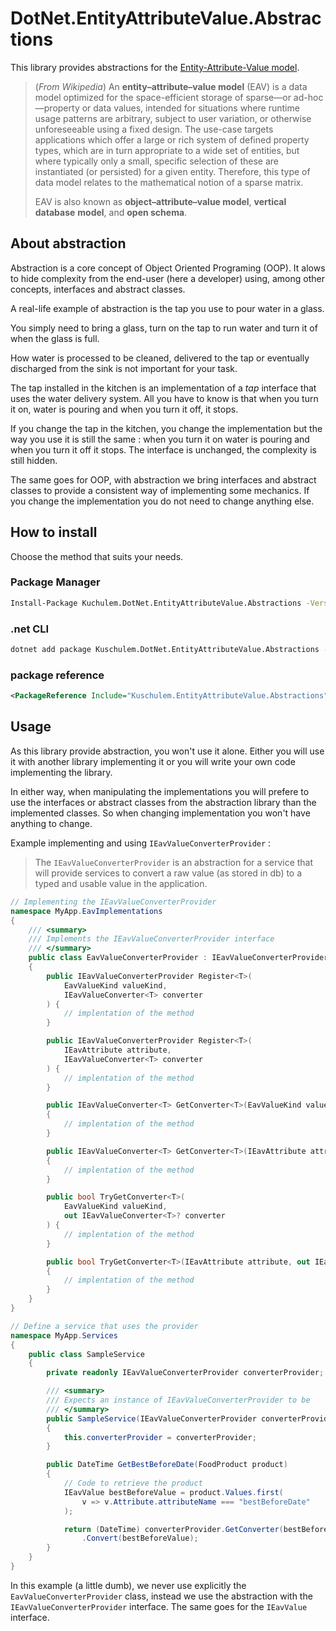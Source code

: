 # DotNet.EntityAttributeValue.Abstractions

This library provides abstractions for the
[Entity-Attribute-Value model](https://en.wikipedia.org/wiki/Entity%E2%80%93attribute%E2%80%93value_model).

> (_From Wikipedia_) An **entity–attribute–value model** (EAV) is a data model 
> optimized for the space-efficient storage of sparse—or ad-hoc—property or 
> data values, intended for situations where runtime usage patterns are 
> arbitrary, subject to user variation, or otherwise unforeseeable using a 
> fixed design. The use-case targets applications which offer a large or rich 
> system of defined property types, which are in turn appropriate to a wide set
> of entities, but where typically only a small, specific selection of these 
> are instantiated (or persisted) for a given entity. Therefore, this type of
> data model relates to the mathematical notion of a sparse matrix.
>
> EAV is also known as **object–attribute–value model**, **vertical database**
> **model**, and **open schema**.

## About abstraction

Abstraction is a core concept of Object Oriented Programing (OOP). It alows to
hide complexity from the end-user (here a developer) using, among other 
concepts, interfaces and abstract classes.

A real-life example of abstraction is the tap you use to pour water in a glass.

You simply need to bring a glass, turn on the tap to run water and turn it of
when the glass is full.

How water is processed to be cleaned, delivered to the tap or eventually 
discharged from the sink is not important for your task.

The tap installed in the kitchen is an implementation of a *tap* interface that
uses the water delivery system. All you have to know is that when you turn it 
on, water is pouring and when you turn it off, it stops.

If you change the tap in the kitchen, you change the implementation but the way
you use it is still the same : when you turn it on water is pouring and when 
you turn it off it stops. The interface is unchanged, the complexity is still
hidden.

The same goes for OOP, with abstraction we bring interfaces and abstract 
classes to provide a consistent way of implementing some mechanics. If you
change the implementation you do not need to change anything else.

## How to install

Choose the method that suits your needs.

### Package Manager

```sh
Install-Package Kuchulem.DotNet.EntityAttributeValue.Abstractions -Version 1.0.0
```

### .net CLI

```sh
dotnet add package Kuschulem.DotNet.EntityAttributeValue.Abstractions --version 1.0.0
```

### package reference

```xml
<PackageReference Include="Kuschulem.EntityAttributeValue.Abstractions" Version="1.0.0" />
```

## Usage

As this library provide abstraction, you won't use it alone. Either you will
use it with another library implementing it or you will write your own code
implementing the library.

In either way, when manipulating the implementations you will prefere to use
the interfaces or abstract classes from the abstraction library than the 
implemented classes. So when changing implementation you won't have anything 
to change.

Example implementing and using `IEavValueConverterProvider` :

> The `IEavValueConverterProvider` is an abstraction for a service that will
> provide services to convert a raw value (as stored in db) to a typed and 
> usable value in the application.

```csharp
// Implementing the IEavValueConverterProvider
namespace MyApp.EavImplementations
{
    /// <summary>
    /// Implements the IEavValueConverterProvider interface
    /// </summary>
    public class EavValueConverterProvider : IEavValueConverterProvider
    {
        public IEavValueConverterProvider Register<T>(
            EavValueKind valueKind, 
            IEavValueConverter<T> converter
        ) {
            // implentation of the method
        }

        public IEavValueConverterProvider Register<T>(
            IEavAttribute attribute, 
            IEavValueConverter<T> converter
        ) {
            // implentation of the method
        }

        public IEavValueConverter<T> GetConverter<T>(EavValueKind valueKind)
        {
            // implentation of the method
        }

        public IEavValueConverter<T> GetConverter<T>(IEavAttribute attribute)
        {
            // implentation of the method
        }

        public bool TryGetConverter<T>(
            EavValueKind valueKind, 
            out IEavValueConverter<T>? converter
        ) {
            // implentation of the method
        }

        public bool TryGetConverter<T>(IEavAttribute attribute, out IEavValueConverter<T>? converter)
        {
            // implentation of the method
        }
    }
}

// Define a service that uses the provider
namespace MyApp.Services
{
    public class SampleService
    {
        private readonly IEavValueConverterProvider converterProvider;

        /// <summary>
        /// Expects an instance of IEavValueConverterProvider to be 
        /// </summary>
        public SampleService(IEavValueConverterProvider converterProvider)
        {
            this.converterProvider = converterProvider;
        }

        public DateTime GetBestBeforeDate(FoodProduct product)
        {
            // Code to retrieve the product
            IEavValue bestBeforeValue = product.Values.first(
                v => v.Attribute.attributeName === "bestBeforeDate"
            );

            return (DateTime) converterProvider.GetConverter(bestBeforeValue.Attribute)
                .Convert(bestBeforeValue);
        }
    }
}
```

In this example (a little dumb), we never use explicitly the 
`EavValueConverterProvider` class, instead we use the abstraction with the
`IEavValueConverterProvider` interface. The same goes for the `IEavValue`
interface.
